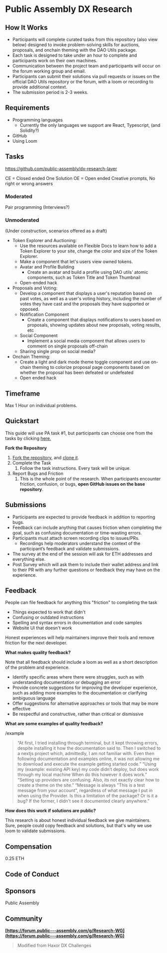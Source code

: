 # Public Assembly DX Research

## **How It Works**

* Participants will complete curated tasks from this repository (also view below) designed to invoke problem-solving skills for auctions, proposals, and onchain theming with the DAO Utils package.
* Each task is designed to take under an hour to complete and participants work on their own machines.
* Communication between the project team and participants will occur on the forum working group and email.
* Participants can submit their solutions via pull requests or issues on the official DAO Utils repository or the forum, with a loom or recording to provide additional context.
* The submission period is 2-3 weeks.

## **Requirements**

* Programming languages
    * Currently the only languages we support are React, Typescript, (and Solidity?)
* GitHub
* Using Loom

## **Tasks**

https://github.com/public-assembly/dx-research-layer

CE =  Closed ended One Solution
OE =  Open ended Creative prompts, No right or wrong answers

### Moderated
Pair programming (Interviews?)

### Unmoderated 
(Under construction, scenarios offered as a draft)

* Token Explorer and Auctioning:
    * Use the resources available on Flexible Docs to learn how to add a Token Explorer to your site, change the color and size of the Token Explorer.
    * Make a component that let's users view owned tokens.
    * Avatar and Profile Building
        * Create an avatar and build a profile using DAO utils' atomic components, such as Token Title and Token Thumbnail
    * Open-ended hack
* Proposals and Voting:
    * Develop a component that displays a user's reputation based on past votes, as well as a user's voting history, including the number of votes they have cast and the proposals they have supported or opposed.
    * Notification Component
        * Create a component that displays notifications to users based on proposals, showing updates about new proposals, voting results, etc
    * Social Component
        * Implement a social media component that allows users to comment on single proposals off-chain
    * Sharing single prop on social media?
* Onchain Theming:
    * Create a light and dark mode theme toggle component and use on-chain theming to colorize proposal page components based on whether the proposal has been defeated or undefeated
    * Open ended hack
## **Timeframe**

Max 1 Hour on individual problems.

## **Quickstart**

This guide will use PA task #1, but participants can choose one from the tasks by clicking [here.](https://www.notion.so/3cd8f7e66ffc43d6a65d7eec2b9feabc)

**Fork the Repository**

1. [Fork the repository](https://docs.github.com/en/get-started/quickstart/fork-a-repo), and [clone it](https://docs.github.com/en/repositories/creating-and-managing-repositories/cloning-a-repository).
2. Complete the Task
    1. Follow the task instructions. Every task will be unique.
3. Report Bugs and Friction
    1. This is the whole point of the research. When participants encounter friction, confusion, or bugs, **open GitHub issues on the base repository**.

## **Submissions**

- Participants are expected to provide feedback in addition to reporting bugs.
- Feedback can include anything that causes friction when completing the goal, such as confusing documentation or time-wasting errors.
- Participants must attach screen recording clips to issues/PRs.
    - Recordings help moderators understand the context of the participant’s feedback and validate submissions.
- The survey at the end of the session will ask for ETH addresses and everything else.
- Post Survey which will ask them to include their wallet address and link to their PR with any further questions or feedback they may have on the experience.

## **Feedback**

People can file feedback for anything this "friction" to completing the task

- Things expected to work that didn't
- Confusing or outdated instructions
- Spelling and syntax errors in documentation and code samples
- Website UI that doesn't work

 Honest experiences will help maintainers improve their tools and remove friction for the next developer.

**What makes quality feedback?**

Note that all feedback should include a loom as well as a short description of the problem and experience.

- Identify specific areas where there were struggles, such as with understanding documentation or debugging an error
- Provide concrete suggestions for improving the developer experience, such as adding more examples to the documentation or clarifying ambiguous language
- Offer suggestions for alternative approaches or tools that may be more effective
- Be respectful and constructive, rather than critical or dismissive

**What are some examples of quality feedback?**

/example

> “At first, I tried installing through terminal, but it kept throwing errors, despite installing it how the documentation said to. Then I switched to a nextjs project which, admittedly, I am not familiar with. Even then following documentation and examples online, it was not allowing me to download and execute the example getting started code.”
> “Using my (example: existing API key) my code didn’t deploy, but does work through my local machine When do this however it does work.”
> “Setting up providers are confusing. Also, its not exactly clear how to create a theme on the site.”
> “Message is always "This is a test message from your account", regardless of what message I put in when using the Provider. Is this a limitation of the package? Or is it a bug? If the former, I didn't see it documented clearly anywhere.”
>

**How does this work if solutions are public?**

This research is about honest individual feedback we give maintainers. Sure, people could copy feedback and solutions, but that's why we use loom to validate submissions.

## **Compensation**

0.25 ETH
## **Code of Conduct**

## **Sponsors**

Public Assembly

## **Community**

**[https://forum.public---assembly.com/g/Research-WG](https://forum.public---assembly.com/g/Research-WG)**

> Modified from Haxor DX Challenges
